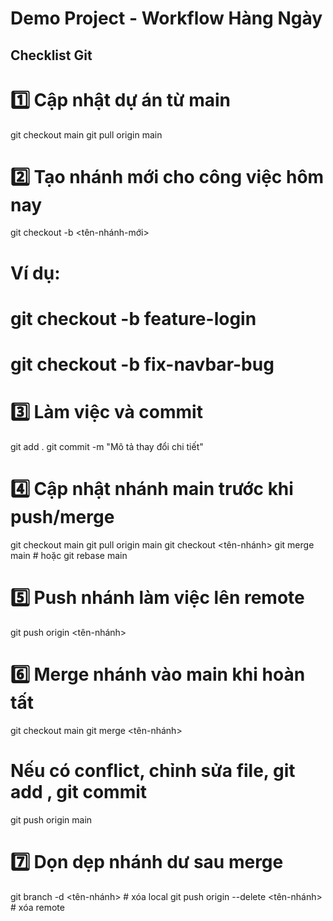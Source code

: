 # Demo Project - Workflow Hàng Ngày

## Checklist Git

# 1️⃣ Cập nhật dự án từ main
git checkout main
git pull origin main

# 2️⃣ Tạo nhánh mới cho công việc hôm nay
git checkout -b <tên-nhánh-mới>
# Ví dụ:
# git checkout -b feature-login
# git checkout -b fix-navbar-bug

# 3️⃣ Làm việc và commit
git add .
git commit -m "Mô tả thay đổi chi tiết"

# 4️⃣ Cập nhật nhánh main trước khi push/merge
git checkout main
git pull origin main
git checkout <tên-nhánh>
git merge main    # hoặc git rebase main

# 5️⃣ Push nhánh làm việc lên remote
git push origin <tên-nhánh>

# 6️⃣ Merge nhánh vào main khi hoàn tất
git checkout main
git merge <tên-nhánh>
# Nếu có conflict, chỉnh sửa file, git add <file>, git commit
git push origin main

# 7️⃣ Dọn dẹp nhánh dư sau merge
git branch -d <tên-nhánh>           # xóa local
git push origin --delete <tên-nhánh> # xóa remote
